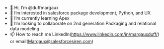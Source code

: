 - 👋 Hi, I’m @duffmargaux
- 👀 I’m interested in salesforce package development, Python, and UX
- 🌱 I’m currently learning Apex 
- 💞️ I’m looking to collaborate on 2nd generation Packaging and relational data modeling
- 📫 How to reach me LinkedIn(https://www.linkedin.com/in/margauxduff/) or email(Margaux@salesforcesiren.com)

<!---
duffmargaux/duffmargaux is a ✨ special ✨ repository because its `README.md` (this file) appears on your GitHub profile.
You can click the Preview link to take a look at your changes.
--->
